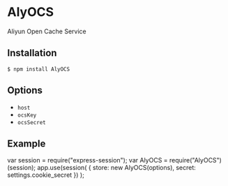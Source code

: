 AlyOCS
======

Aliyun Open Cache Service

## Installation

    $ npm install AlyOCS

## Options

  - `host` 
  - `ocsKey`
  - `ocsSecret`

## Example

  var session = require("express-session");
  var AlyOCS  = require("AlyOCS")(session);
  app.use(session(
    {
      store: new AlyOCS(options), 
      secret: settings.cookie_secret
    })
  );
